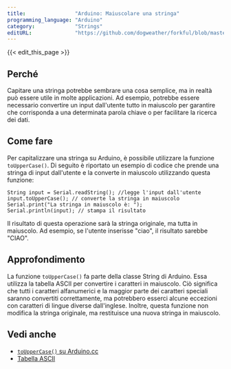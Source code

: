 ```yaml
---
title:                "Arduino: Maiuscolare una stringa"
programming_language: "Arduino"
category:             "Strings"
editURL:              "https://github.com/dogweather/forkful/blob/master/content/it/arduino/capitalizing-a-string.md"
---
```


{{< edit_this_page >}}

## Perché

Capitare una stringa potrebbe sembrare una cosa semplice, ma in realtà può essere utile in molte applicazioni. Ad esempio, potrebbe essere necessario convertire un input dall'utente tutto in maiuscolo per garantire che corrisponda a una determinata parola chiave o per facilitare la ricerca dei dati.

## Come fare

Per capitalizzare una stringa su Arduino, è possibile utilizzare la funzione `toUpperCase()`. Di seguito è riportato un esempio di codice che prende una stringa di input dall'utente e la converte in maiuscolo utilizzando questa funzione:

```Arduino
String input = Serial.readString(); //legge l'input dall'utente
input.toUpperCase(); // converte la stringa in maiuscolo
Serial.print("La stringa in maiuscolo è: ");
Serial.println(input); // stampa il risultato
```

Il risultato di questa operazione sarà la stringa originale, ma tutta in maiuscolo. Ad esempio, se l'utente inserisse "ciao", il risultato sarebbe "CIAO".

## Approfondimento

La funzione `toUpperCase()` fa parte della classe String di Arduino. Essa utilizza la tabella ASCII per convertire i caratteri in maiuscolo. Ciò significa che tutti i caratteri alfanumerici e la maggior parte dei caratteri speciali saranno convertiti correttamente, ma potrebbero esserci alcune eccezioni con caratteri di lingue diverse dall'inglese. Inoltre, questa funzione non modifica la stringa originale, ma restituisce una nuova stringa in maiuscolo.

## Vedi anche

- [`toUpperCase()` su Arduino.cc](https://www.arduino.cc/reference/it/language/variables/data-types/stringfunctions/touppercase/)
- [Tabella ASCII](https://www.ascii.cl/)